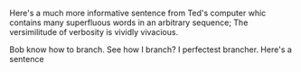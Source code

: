 Here's a much more informative sentence from Ted's computer whic contains many superfluous words in an arbitrary sequence; The versimilitude of verbosity is vividly vivacious.

Bob know how to branch. See how I branch? I perfectest brancher.
Here's a sentence
